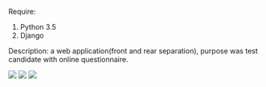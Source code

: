 Require:
1. Python 3.5
2. Django

Description: 
a web application(front and rear separation), purpose was test candidate with online questionnaire.

![](https://github.com/zhuzemin/questionnaire/2020-07-01_145813.jpg)
![](https://github.com/zhuzemin/questionnaire/2020-07-01_145515.jpg)
![](https://github.com/zhuzemin/questionnaire/2020-07-01_144556.jpg)